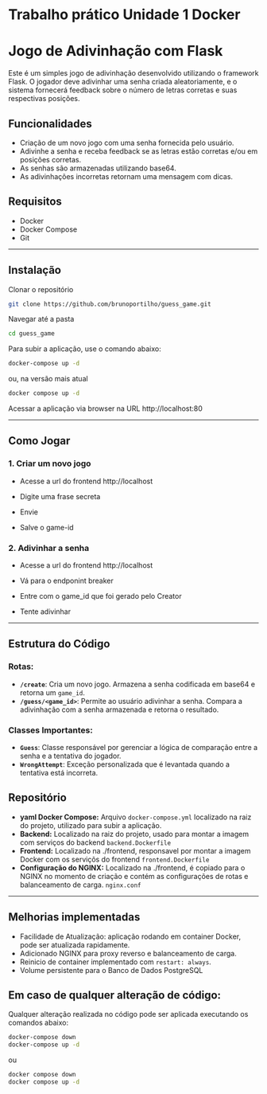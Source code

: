# Trabalho prático Unidade 1 Docker

# Jogo de Adivinhação com Flask

Este é um simples jogo de adivinhação desenvolvido utilizando o framework Flask. O jogador deve adivinhar uma senha criada aleatoriamente, e o sistema fornecerá feedback sobre o número de letras corretas e suas respectivas posições.

## Funcionalidades

- Criação de um novo jogo com uma senha fornecida pelo usuário.
- Adivinhe a senha e receba feedback se as letras estão corretas e/ou em posições corretas.
- As senhas são armazenadas  utilizando base64.
- As adivinhações incorretas retornam uma mensagem com dicas.
  
## Requisitos

- Docker
- Docker Compose
- Git

---
## Instalação

Clonar o repositório
```bash
git clone https://github.com/brunoportilho/guess_game.git
```

Navegar até a pasta
```bash
cd guess_game
```
Para subir a aplicação, use o comando abaixo:
```bash
docker-compose up -d
```
ou, na versão mais atual
```bash
docker compose up -d
```

Acessar a aplicação via browser na URL http://localhost:80

---
## Como Jogar

### 1. Criar um novo jogo

- Acesse a url do frontend http://localhost

- Digite uma frase secreta

- Envie

- Salve o game-id


### 2. Adivinhar a senha

- Acesse a url do frontend http://localhost

- Vá para o endponint breaker

- Entre com o game_id que foi gerado pelo Creator

- Tente adivinhar

---
## Estrutura do Código

### Rotas:

- **`/create`**: Cria um novo jogo. Armazena a senha codificada em base64 e retorna um `game_id`.
- **`/guess/<game_id>`**: Permite ao usuário adivinhar a senha. Compara a adivinhação com a senha armazenada e retorna o resultado.

### Classes Importantes:

- **`Guess`**: Classe responsável por gerenciar a lógica de comparação entre a senha e a tentativa do jogador.
- **`WrongAttempt`**: Exceção personalizada que é levantada quando a tentativa está incorreta.

## Repositório

- **yaml Docker Compose:** Arquivo `docker-compose.yml` localizado na raiz do projeto, utilizado para subir a aplicação.
- **Backend:** Localizado na raiz do projeto, usado para montar a imagem com serviços do backend `backend.Dockerfile`
- **Frontend:** Localizado na ./frontend, responsavel por montar a imagem Docker com os serviçõs do frontend `frontend.Dockerfile`
- **Configuração do NGINX:** Localizado na ./frontend, é copiado para o NGINX no momento de criação e contém as configurações de rotas e balanceamento de carga. `nginx.conf`

---
## Melhorias implementadas

- Facilidade de Atualização: aplicação rodando em container Docker, pode ser atualizada rapidamente.
- Adicionado NGINX para proxy reverso e balanceamento de carga.
- Reinicio de container implementado com `restart: always`.
- Volume persistente para o Banco de Dados PostgreSQL

## Em caso de qualquer alteração de código:
Qualquer alteração realizada no código pode ser aplicada executando os comandos abaixo: 

```bash
docker-compose down 
docker-compose up -d 
```
ou 
```bash
docker compose down
docker compose up -d
```
